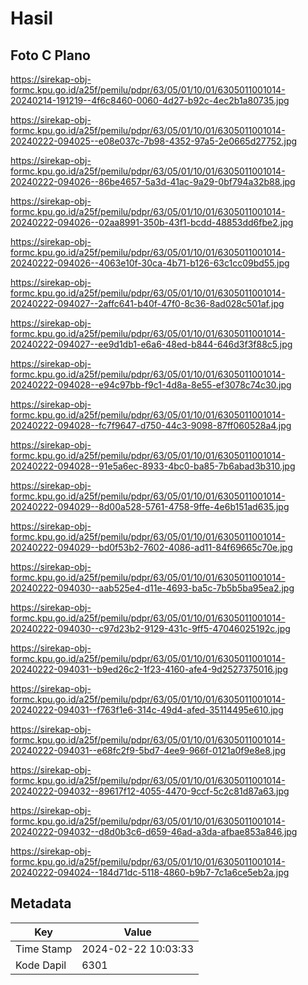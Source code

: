 # Hasil

## Foto C Plano

https://sirekap-obj-formc.kpu.go.id/a25f/pemilu/pdpr/63/05/01/10/01/6305011001014-20240214-191219--4f6c8460-0060-4d27-b92c-4ec2b1a80735.jpg

https://sirekap-obj-formc.kpu.go.id/a25f/pemilu/pdpr/63/05/01/10/01/6305011001014-20240222-094025--e08e037c-7b98-4352-97a5-2e0665d27752.jpg

https://sirekap-obj-formc.kpu.go.id/a25f/pemilu/pdpr/63/05/01/10/01/6305011001014-20240222-094026--86be4657-5a3d-41ac-9a29-0bf794a32b88.jpg

https://sirekap-obj-formc.kpu.go.id/a25f/pemilu/pdpr/63/05/01/10/01/6305011001014-20240222-094026--02aa8991-350b-43f1-bcdd-48853dd6fbe2.jpg

https://sirekap-obj-formc.kpu.go.id/a25f/pemilu/pdpr/63/05/01/10/01/6305011001014-20240222-094026--4063e10f-30ca-4b71-b126-63c1cc09bd55.jpg

https://sirekap-obj-formc.kpu.go.id/a25f/pemilu/pdpr/63/05/01/10/01/6305011001014-20240222-094027--2affc641-b40f-47f0-8c36-8ad028c501af.jpg

https://sirekap-obj-formc.kpu.go.id/a25f/pemilu/pdpr/63/05/01/10/01/6305011001014-20240222-094027--ee9d1db1-e6a6-48ed-b844-646d3f3f88c5.jpg

https://sirekap-obj-formc.kpu.go.id/a25f/pemilu/pdpr/63/05/01/10/01/6305011001014-20240222-094028--e94c97bb-f9c1-4d8a-8e55-ef3078c74c30.jpg

https://sirekap-obj-formc.kpu.go.id/a25f/pemilu/pdpr/63/05/01/10/01/6305011001014-20240222-094028--fc7f9647-d750-44c3-9098-87ff060528a4.jpg

https://sirekap-obj-formc.kpu.go.id/a25f/pemilu/pdpr/63/05/01/10/01/6305011001014-20240222-094028--91e5a6ec-8933-4bc0-ba85-7b6abad3b310.jpg

https://sirekap-obj-formc.kpu.go.id/a25f/pemilu/pdpr/63/05/01/10/01/6305011001014-20240222-094029--8d00a528-5761-4758-9ffe-4e6b151ad635.jpg

https://sirekap-obj-formc.kpu.go.id/a25f/pemilu/pdpr/63/05/01/10/01/6305011001014-20240222-094029--bd0f53b2-7602-4086-ad11-84f69665c70e.jpg

https://sirekap-obj-formc.kpu.go.id/a25f/pemilu/pdpr/63/05/01/10/01/6305011001014-20240222-094030--aab525e4-d11e-4693-ba5c-7b5b5ba95ea2.jpg

https://sirekap-obj-formc.kpu.go.id/a25f/pemilu/pdpr/63/05/01/10/01/6305011001014-20240222-094030--c97d23b2-9129-431c-9ff5-47046025192c.jpg

https://sirekap-obj-formc.kpu.go.id/a25f/pemilu/pdpr/63/05/01/10/01/6305011001014-20240222-094031--b9ed26c2-1f23-4160-afe4-9d2527375016.jpg

https://sirekap-obj-formc.kpu.go.id/a25f/pemilu/pdpr/63/05/01/10/01/6305011001014-20240222-094031--f763f1e6-314c-49d4-afed-35114495e610.jpg

https://sirekap-obj-formc.kpu.go.id/a25f/pemilu/pdpr/63/05/01/10/01/6305011001014-20240222-094031--e68fc2f9-5bd7-4ee9-966f-0121a0f9e8e8.jpg

https://sirekap-obj-formc.kpu.go.id/a25f/pemilu/pdpr/63/05/01/10/01/6305011001014-20240222-094032--89617f12-4055-4470-9ccf-5c2c81d87a63.jpg

https://sirekap-obj-formc.kpu.go.id/a25f/pemilu/pdpr/63/05/01/10/01/6305011001014-20240222-094032--d8d0b3c6-d659-46ad-a3da-afbae853a846.jpg

https://sirekap-obj-formc.kpu.go.id/a25f/pemilu/pdpr/63/05/01/10/01/6305011001014-20240222-094024--184d71dc-5118-4860-b9b7-7c1a6ce5eb2a.jpg


## Metadata

| Key        | Value               |
| ---------- | ------------------- |
| Time Stamp | 2024-02-22 10:03:33 |
| Kode Dapil | 6301                |



